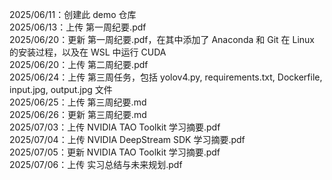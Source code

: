 2025/06/11：创建此 demo 仓库\
2025/06/13：上传 第一周纪要.pdf\
2025/06/20：更新 第一周纪要.pdf，在其中添加了 Anaconda 和 Git 在 Linux 的安装过程，以及在 WSL 中运行 CUDA\
2025/06/20：上传 第二周纪要.pdf\
2025/06/24：上传 第三周任务，包括 yolov4.py, requirements.txt, Dockerfile, input.jpg, output.jpg 文件\
2025/06/25：上传 第三周纪要.md\
2025/06/26：更新 第三周纪要.md\
2025/07/03：上传 NVIDIA TAO Toolkit 学习摘要.pdf\
2025/07/04：上传 NVIDIA DeepStream SDK 学习摘要.pdf\
2025/07/05：更新 NVIDIA TAO Toolkit 学习摘要.pdf\
2025/07/06：上传 实习总结与未来规划.pdf

